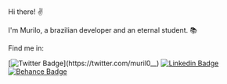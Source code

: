 Hi there! ✌

I'm Murilo, a brazilian developer and an eternal student. 📚

Find me in:

[![Twitter Badge](https://img.shields.io/badge/-Twitter-1ca0f1?style=flat-square&labelColor=1ca0f1&logo=twitter&logoColor=white&link=https://twitter.com/muril0__)](https://twitter.com/muril0__)
[![Linkedin Badge](https://img.shields.io/badge/-LinkedIn-blue?style=flat-square&logo=Linkedin&logoColor=white&link=https://www.linkedin.com/in/murilo-o)](https://www.linkedin.com/in/murilo-o)
[![Behance Badge](https://aleen42.github.io/badges/src/behance.svg)](https://www.behance.net/murilo-o)
